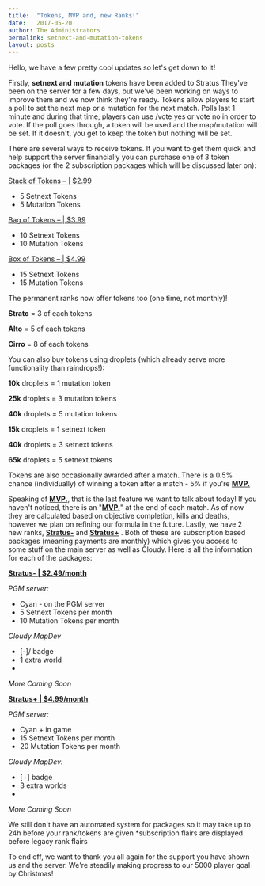```yaml
---
title:  "Tokens, MVP and, new Ranks!"
date:   2017-05-20
author: The Administrators
permalink: setnext-and-mutation-tokens
layout: posts
---
```

Hello, we have a few pretty cool updates so let's get down to it!

Firstly, **setnext and mutation** tokens have been added to Stratus They've been on the server for a few days, but we've been working on ways to improve them and we now think they're ready. Tokens allow players to start a poll to set the next map or a mutation for the next match. Polls last 1 minute and during that time, players can use /vote yes or vote no in order to vote. If the poll goes through, a token will be used and the map/mutation will be set. If it doesn't, you get to keep the token but nothing will be set.

There are several ways to receive tokens. If you want to get them quick and help support the server financially you can purchase one of 3 token packages (or the 2 subscription packages which will be discussed later on):

<u class="ul">Stack of Tokens – | $2.99</u>
- 5 Setnext Tokens
- 5 Mutation Tokens

<u class="ul">Bag of Tokens – | $3.99</u>
- 10 Setnext Tokens
- 10 Mutation Tokens

<u class="ul">Box of Tokens – | $4.99</u>
- 15 Setnext Tokens
- 15 Mutation Tokens

The permanent ranks now offer tokens too (one time, not monthly)!

**Strato** = 3 of each tokens

**Alto** = 5 of each tokens

**Cirro** = 8 of each tokens

You can also buy tokens using droplets (which already serve more functionality than raindrops!):

**10k** droplets = 1 mutation token

**25k** droplets = 3 mutation tokens

**40k**  droplets = 5 mutation tokens

**15k**  droplets = 1 setnext token

**40k**  droplets = 3 setnext tokens

**65k**  droplets = 5 setnext tokens

Tokens are also occasionally awarded after a match. There is a 0.5% chance (individually) of winning a token after a match - 5% if you're **<u class="blue">MVP.</u>**

Speaking of **<u class="blue">MVP.</u>**, that is the last feature we want to talk about today! If you haven't noticed, there is an "**<u class="blue">MVP.</u>**" at the end of each match. As of now they are calculated based on objective completion, kills and deaths, however we plan on refining our formula in the future.
Lastly, we have 2 new ranks, **<u class="red">Stratus-</u>** and **<u class="green">Stratus+</u>** . Both of these are subscription based packages (meaning payments are monthly) which gives you access to some stuff on the main server as well as Cloudy. Here is all the information for each of the packages:

**<u class="ul"> <u class="red">Stratus-</u> | $2.49/month</u>**

_PGM server:_
- Cyan - on the PGM server
- 5 Setnext Tokens per month
- 10 Mutation Tokens per month

_Cloudy MapDev_
- [-]/ badge
- 1 extra world
- 
_More Coming Soon_

**<u class="ul"><u class="green">Stratus+</u> | $4.99/month</u>**

_PGM server:_
- Cyan + in game
- 15 Setnext Tokens per month
- 20 Mutation Tokens per month

_Cloudy MapDev:_
- [+] badge 
- 3 extra worlds
- 
_More Coming Soon_

We still don't have an automated system for packages so it may take up to 24h before your rank/tokens are given
*subscription flairs are displayed before legacy rank flairs

To end off, we want to thank you all again for the support you have shown us and the server. We're steadily making progress to our 5000 player goal by Christmas!